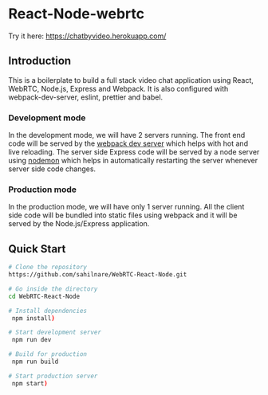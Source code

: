# React-Node-webrtc

Try it here: https://chatbyvideo.herokuapp.com/

## Introduction

This is a boilerplate to build a full stack video chat application using React, WebRTC, Node.js, Express and Webpack. It is also configured with webpack-dev-server, eslint, prettier and babel.

### Development mode

In the development mode, we will have 2 servers running. The front end code will be served by the [webpack dev server](https://webpack.js.org/configuration/dev-server/) which helps with hot and live reloading. The server side Express code will be served by a node server using [nodemon](https://nodemon.io/) which helps in automatically restarting the server whenever server side code changes.

### Production mode

In the production mode, we will have only 1 server running. All the client side code will be bundled into static files using webpack and it will be served by the Node.js/Express application.

## Quick Start

```bash
# Clone the repository
https://github.com/sahilnare/WebRTC-React-Node.git

# Go inside the directory
cd WebRTC-React-Node

# Install dependencies
 npm install)

# Start development server
 npm run dev

# Build for production
 npm run build

# Start production server
 npm start)
```
